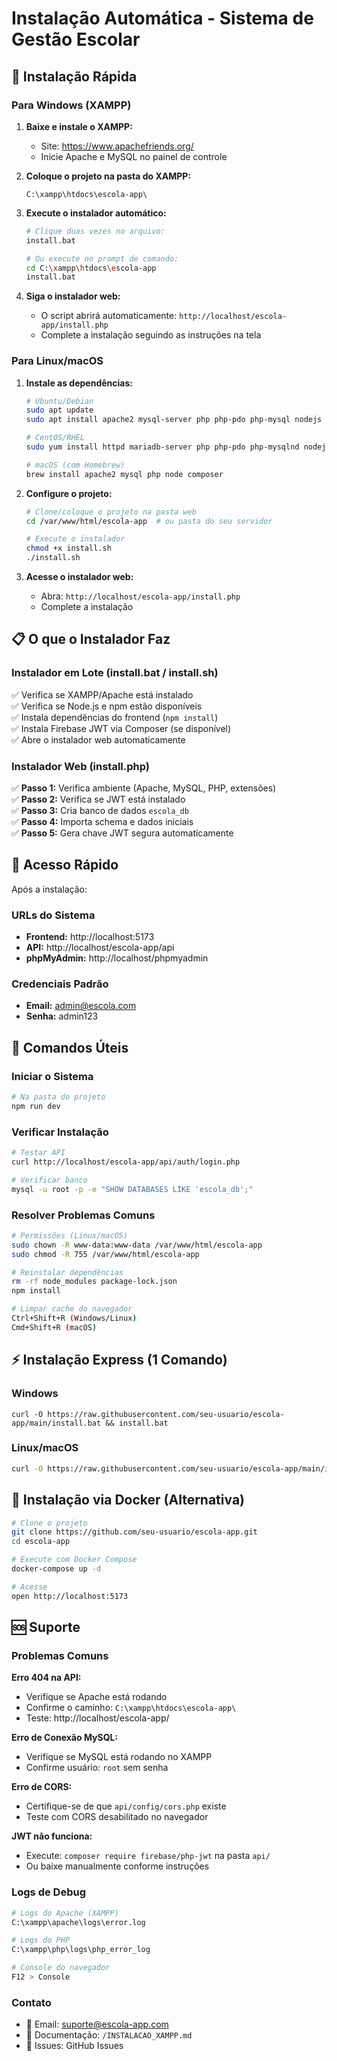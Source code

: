 # Instalação Automática - Sistema de Gestão Escolar

## 🚀 Instalação Rápida

### Para Windows (XAMPP)

1. **Baixe e instale o XAMPP:**
   - Site: https://www.apachefriends.org/
   - Inicie Apache e MySQL no painel de controle

2. **Coloque o projeto na pasta do XAMPP:**
   ```
   C:\xampp\htdocs\escola-app\
   ```

3. **Execute o instalador automático:**
   ```bash
   # Clique duas vezes no arquivo:
   install.bat
   
   # Ou execute no prompt de comando:
   cd C:\xampp\htdocs\escola-app
   install.bat
   ```

4. **Siga o instalador web:**
   - O script abrirá automaticamente: `http://localhost/escola-app/install.php`
   - Complete a instalação seguindo as instruções na tela

### Para Linux/macOS

1. **Instale as dependências:**
   ```bash
   # Ubuntu/Debian
   sudo apt update
   sudo apt install apache2 mysql-server php php-pdo php-mysql nodejs npm composer
   
   # CentOS/RHEL
   sudo yum install httpd mariadb-server php php-pdo php-mysqlnd nodejs npm composer
   
   # macOS (com Homebrew)
   brew install apache2 mysql php node composer
   ```

2. **Configure o projeto:**
   ```bash
   # Clone/coloque o projeto na pasta web
   cd /var/www/html/escola-app  # ou pasta do seu servidor
   
   # Execute o instalador
   chmod +x install.sh
   ./install.sh
   ```

3. **Acesse o instalador web:**
   - Abra: `http://localhost/escola-app/install.php`
   - Complete a instalação

## 📋 O que o Instalador Faz

### Instalador em Lote (install.bat / install.sh)
✅ Verifica se XAMPP/Apache está instalado  
✅ Verifica se Node.js e npm estão disponíveis  
✅ Instala dependências do frontend (`npm install`)  
✅ Instala Firebase JWT via Composer (se disponível)  
✅ Abre o instalador web automaticamente  

### Instalador Web (install.php)
✅ **Passo 1:** Verifica ambiente (Apache, MySQL, PHP, extensões)  
✅ **Passo 2:** Verifica se JWT está instalado  
✅ **Passo 3:** Cria banco de dados `escola_db`  
✅ **Passo 4:** Importa schema e dados iniciais  
✅ **Passo 5:** Gera chave JWT segura automaticamente  

## 🎯 Acesso Rápido

Após a instalação:

### URLs do Sistema
- **Frontend:** http://localhost:5173
- **API:** http://localhost/escola-app/api
- **phpMyAdmin:** http://localhost/phpmyadmin

### Credenciais Padrão
- **Email:** admin@escola.com
- **Senha:** admin123

## 🔧 Comandos Úteis

### Iniciar o Sistema
```bash
# Na pasta do projeto
npm run dev
```

### Verificar Instalação
```bash
# Testar API
curl http://localhost/escola-app/api/auth/login.php

# Verificar banco
mysql -u root -p -e "SHOW DATABASES LIKE 'escola_db';"
```

### Resolver Problemas Comuns
```bash
# Permissões (Linux/macOS)
sudo chown -R www-data:www-data /var/www/html/escola-app
sudo chmod -R 755 /var/www/html/escola-app

# Reinstalar dependências
rm -rf node_modules package-lock.json
npm install

# Limpar cache do navegador
Ctrl+Shift+R (Windows/Linux)
Cmd+Shift+R (macOS)
```

## ⚡ Instalação Express (1 Comando)

### Windows
```batch
curl -O https://raw.githubusercontent.com/seu-usuario/escola-app/main/install.bat && install.bat
```

### Linux/macOS
```bash
curl -O https://raw.githubusercontent.com/seu-usuario/escola-app/main/install.sh && chmod +x install.sh && ./install.sh
```

## 📱 Instalação via Docker (Alternativa)

```bash
# Clone o projeto
git clone https://github.com/seu-usuario/escola-app.git
cd escola-app

# Execute com Docker Compose
docker-compose up -d

# Acesse
open http://localhost:5173
```

## 🆘 Suporte

### Problemas Comuns

**Erro 404 na API:**
- Verifique se Apache está rodando
- Confirme o caminho: `C:\xampp\htdocs\escola-app\`
- Teste: http://localhost/escola-app/

**Erro de Conexão MySQL:**
- Verifique se MySQL está rodando no XAMPP
- Confirme usuário: `root` sem senha

**Erro de CORS:**
- Certifique-se de que `api/config/cors.php` existe
- Teste com CORS desabilitado no navegador

**JWT não funciona:**
- Execute: `composer require firebase/php-jwt` na pasta `api/`
- Ou baixe manualmente conforme instruções

### Logs de Debug
```bash
# Logs do Apache (XAMPP)
C:\xampp\apache\logs\error.log

# Logs do PHP
C:\xampp\php\logs\php_error_log

# Console do navegador
F12 > Console
```

### Contato
- 📧 Email: suporte@escola-app.com
- 📖 Documentação: `/INSTALACAO_XAMPP.md`
- 🐛 Issues: GitHub Issues